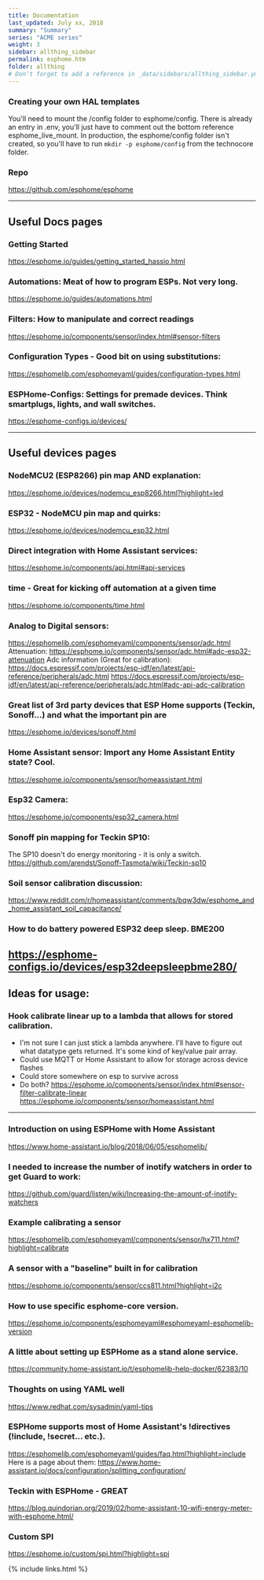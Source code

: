 ```yaml
---
title: Documentation 
last_updated: July xx, 2018
summary: "Summary"
series: "ACME series"
weight: 3
sidebar: allthing_sidebar
permalink: esphome.htm
folder: allthing
# Don't forget to add a reference in _data/sidebars/allthing_sidebar.yml and/or _data/topnav.yml 
---
```


### Creating your own HAL templates
You'll need to mount the /config folder to esphome/config. There is already 
an entry in .env, you'll just have to comment out the bottom reference esphome_live_mount. 
In production, the esphome/config folder isn't created, so you'll have to run ```mkdir -p esphome/config``` 
from the technocore folder. 

### Repo
https://github.com/esphome/esphome

---
## Useful Docs pages
### Getting Started
https://esphome.io/guides/getting_started_hassio.html

### Automations: Meat of how to program ESPs. Not very long.
https://esphome.io/guides/automations.html

### Filters: How to manipulate and correct readings
https://esphome.io/components/sensor/index.html#sensor-filters

### Configuration Types - Good bit on using substitutions:
https://esphomelib.com/esphomeyaml/guides/configuration-types.html

### ESPHome-Configs: Settings for premade devices. Think smartplugs, lights, and wall switches.
https://esphome-configs.io/devices/

---
## Useful devices pages
### NodeMCU2 (ESP8266) pin map AND explanation:
https://esphome.io/devices/nodemcu_esp8266.html?highlight=led

### ESP32 - NodeMCU pin map and quirks: 
https://esphome.io/devices/nodemcu_esp32.html

### Direct integration with Home Assistant services: 
https://esphome.io/components/api.html#api-services

### time - Great for kicking off automation at a given time
https://esphome.io/components/time.html

### Analog to Digital sensors: 
https://esphomelib.com/esphomeyaml/components/sensor/adc.html
Attenuation: https://esphome.io/components/sensor/adc.html#adc-esp32-attenuation
Adc information (Great for calibration): https://docs.espressif.com/projects/esp-idf/en/latest/api-reference/peripherals/adc.html
https://docs.espressif.com/projects/esp-idf/en/latest/api-reference/peripherals/adc.html#adc-api-adc-calibration

### Great list of 3rd party devices that ESP Home supports (Teckin, Sonoff...) and what the important pin are
https://esphome.io/devices/sonoff.html

### Home Assistant sensor: Import any Home Assistant Entity state? Cool.
https://esphome.io/components/sensor/homeassistant.html

### Esp32 Camera:
https://esphome.io/components/esp32_camera.html

### Sonoff pin mapping for Teckin SP10:
The SP10 doesn't do energy monitoring - it is only a switch. 
https://github.com/arendst/Sonoff-Tasmota/wiki/Teckin-sp10

### Soil sensor calibration discussion:
https://www.reddit.com/r/homeassistant/comments/bqw3dw/esphome_and_home_assistant_soil_capacitance/

### How to do battery powered ESP32 deep sleep. BME200
https://esphome-configs.io/devices/esp32deepsleepbme280/
---


## Ideas for usage:
### Hook calibrate linear up to a lambda that allows for stored calibration.
- I'm not sure I can just stick a lambda anywhere. I'll have to figure out what datatype gets returned. It's some kind of key/value pair array. 
- Could use MQTT or Home Assistant to allow for storage across device flashes
- Could store somewhere on esp to survive across 
- Do both?
https://esphome.io/components/sensor/index.html#sensor-filter-calibrate-linear
https://esphome.io/components/sensor/homeassistant.html
---

### Introduction on using ESPHome with Home Assistant
https://www.home-assistant.io/blog/2018/06/05/esphomelib/

### I needed to increase the number of inotify watchers in order to get Guard to work: 
https://github.com/guard/listen/wiki/Increasing-the-amount-of-inotify-watchers

### Example calibrating a sensor
https://esphomelib.com/esphomeyaml/components/sensor/hx711.html?highlight=calibrate

### A sensor with a "baseline" built in for calibration
https://esphome.io/components/sensor/ccs811.html?highlight=i2c

### How to use specific esphome-core version.
https://esphome.io/components/esphomeyaml#esphomeyaml-esphomelib-version

### A little about setting up ESPHome as a stand alone service.
https://community.home-assistant.io/t/esphomelib-help-docker/62383/10

### Thoughts on using YAML well
https://www.redhat.com/sysadmin/yaml-tips

### ESPHome supports most of Home Assistant's !directives (!include, !secret... etc.). 
https://esphomelib.com/esphomeyaml/guides/faq.html?highlight=include
Here is a page about them:
https://www.home-assistant.io/docs/configuration/splitting_configuration/

### Teckin with ESPHome - GREAT 
https://blog.quindorian.org/2019/02/home-assistant-10-wifi-energy-meter-with-esphome.html/

### Custom SPI 
https://esphome.io/custom/spi.html?highlight=spi

{% include links.html %}

